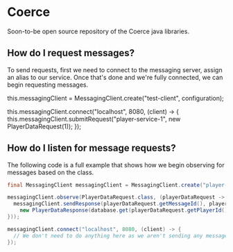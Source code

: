 # Coerce
Soon-to-be open source repository of the Coerce java libraries.

## How do I request messages?
To send requests, first we need to connect to the messaging server, assign an alias to our service. Once that's done and we're fully connected, we can begin requesting messages.

this.messagingClient = MessagingClient.create("test-client", configuration);

this.messagingClient.connect("localhost", 8080, (client) -> {
  this.messagingClient.submitRequest("player-service-1", new PlayerDataRequest(1));
});

## How do I listen for message requests?
The following code is a full example that shows how we begin observing for messages based on the class.

```java
final MessagingClient messagingClient = MessagingClient.create("player-service-1", configuration);

messagingClient.observe(PlayerDataRequest.class, (playerDataRequest -> {
  messagingClient.sendResponse(playerDataRequest.getMessageId(), playerDataRequest.getSender(),
    new PlayerDataResponse(database.get(playerDataRequest.getPlayerId()), ""));
}));

messagingClient.connect("localhost", 8080, (client) -> {
  // We don't need to do anything here as we aren't sending any messages.
});
```
